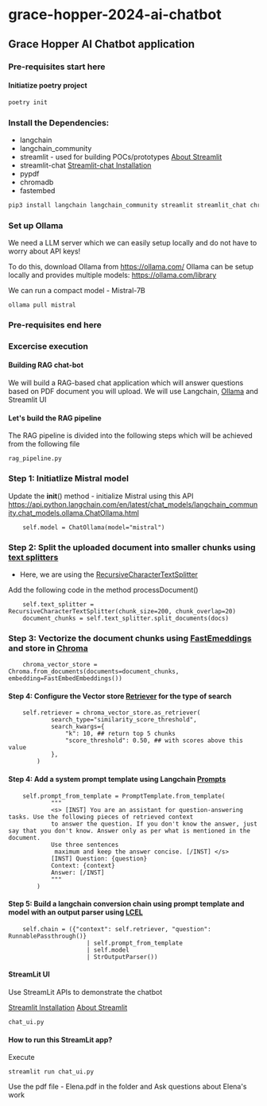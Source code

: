 # grace-hopper-2024-ai-chatbot

## Grace Hopper AI Chatbot application

### Pre-requisites start here

#### Initiatize poetry project

```bash
poetry init
```

### Install the Dependencies:

- langchain
- langchain_community
- streamlit - used for building POCs/prototypes [About Streamlit](https://docs.streamlit.io/get-started)
- streamlit-chat [Streamlit-chat Installation](https://pypi.org/project/streamlit-chat/)
- pypdf
- chromadb
- fastembed

```bash
pip3 install langchain langchain_community streamlit streamlit_chat chromadb pypdf fastembed
```

### Set up Ollama

We need a LLM server which we can easily setup locally and do not have to worry about API keys!

To do this, download Ollama from https://ollama.com/
Ollama can be setup locally and provides multiple models: https://ollama.com/library

We can run a compact model - Mistral-7B

```
ollama pull mistral
```

### Pre-requisites end here

### Excercise execution

#### Building RAG chat-bot

We will build a RAG-based chat application which will answer questions based on PDF document you will upload.
We will use Langchain, [Ollama](https://ollama.com/) and Streamlit UI

#### Let's build the RAG pipeline

The RAG pipeline is divided into the following steps which will be achieved from the following file

```
rag_pipeline.py
```

### Step 1: Initiatlize Mistral model

Update the **init**() method - initialize Mistral using this API
https://api.python.langchain.com/en/latest/chat_models/langchain_community.chat_models.ollama.ChatOllama.html

```
    self.model = ChatOllama(model="mistral")
```

### Step 2: Split the uploaded document into smaller chunks using [text splitters](https://python.langchain.com/v0.1/docs/modules/data_connection/document_transformers/)

- Here, we are using the [RecursiveCharacterTextSplitter](https://python.langchain.com/v0.1/docs/modules/data_connection/document_transformers/recursive_text_splitter/)

Add the following code in the method processDocument()

```
    self.text_splitter = RecursiveCharacterTextSplitter(chunk_size=200, chunk_overlap=20)
    document_chunks = self.text_splitter.split_documents(docs)
```

### Step 3: Vectorize the document chunks using [FastEmeddings](https://github.com/qdrant/fastembed) and store in [Chroma](https://github.com/chroma-core/chroma)

```
    chroma_vector_store = Chroma.from_documents(documents=document_chunks, embedding=FastEmbedEmbeddings())
```

#### Step 4: Configure the Vector store [Retriever](https://python.langchain.com/v0.1/docs/modules/data_connection/retrievers/vectorstore/) for the type of search

```
    self.retriever = chroma_vector_store.as_retriever(
            search_type="similarity_score_threshold",
            search_kwargs={
                "k": 10, ## return top 5 chunks
                "score_threshold": 0.50, ## with scores above this value
            },
        )
```

#### Step 4: Add a system prompt template using Langchain [Prompts](https://python.langchain.com/v0.1/docs/modules/model_io/prompts/)

```
    self.prompt_from_template = PromptTemplate.from_template(
            """
            <s> [INST] You are an assistant for question-answering tasks. Use the following pieces of retrieved context
            to answer the question. If you don't know the answer, just say that you don't know. Answer only as per what is mentioned in the document.
            Use three sentences
             maximum and keep the answer concise. [/INST] </s>
            [INST] Question: {question}
            Context: {context}
            Answer: [/INST]
            """
        )
```

#### Step 5: Build a langchain conversion chain using prompt template and model with an output parser using [LCEL](https://python.langchain.com/v0.1/docs/expression_language/get_started/)

```
    self.chain = ({"context": self.retriever, "question": RunnablePassthrough()}
                      | self.prompt_from_template
                      | self.model
                      | StrOutputParser())
```

#### StreamLit UI

Use StreamLit APIs to demonstrate the chatbot

[Streamlit Installation](https://pypi.org/project/streamlit-chat/)
[About Streamlit](https://docs.streamlit.io/get-started)

```
chat_ui.py
```

#### How to run this StreamLit app?

Execute

```
streamlit run chat_ui.py
```

Use the pdf file - Elena.pdf in the folder and Ask questions about Elena's work
